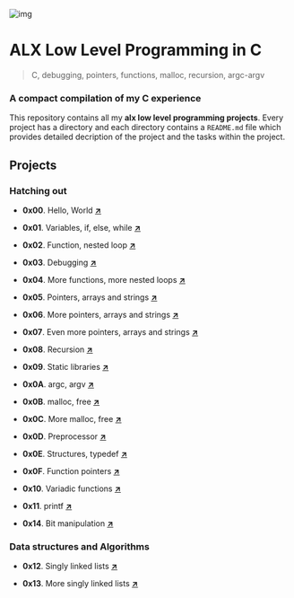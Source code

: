 
![img](https://assets.imaginablefutures.com/media/images/ALX_Logo.max-200x150.png)

# ALX Low Level Programming in C

>C, debugging, pointers, functions, malloc, recursion, argc-argv

### A compact compilation of my C experience

This repository contains all my **alx low level programming projects**. Every project has a directory and each directory contains a `README.md` file which provides detailed decription of the project and the tasks within the project.

## Projects

### Hatching out

- **0x00**. Hello, World [**↗**](0x00-hello_world)

- **0x01**. Variables, if, else, while [**↗**](0x01-variables_if_else_while)

- **0x02**. Function, nested loop [**↗**](0x02-functions_nested_loops)

- **0x03**. Debugging [**↗**](0x03-debugging)

- **0x04**. More functions, more nested loops [**↗**](0x04-more_functions_nested_loops)

- **0x05**. Pointers, arrays and strings [**↗**](0x05-pointers_arrays_strings)

- **0x06**. More pointers, arrays and strings [**↗**](0x06-pointers_arrays_strings)

- **0x07**. Even more pointers, arrays and strings [**↗**](0x07-pointers_arrays_strings) 

- **0x08**. Recursion [**↗**](0x08-recursion)

- **0x09**. Static libraries [**↗**](0x09-static_libraries)

- **0x0A**. argc, argv [**↗**](0x0A-argc_argv)

- **0x0B**. malloc, free [**↗**](0x0B-malloc_free)

- **0x0C**. More malloc, free [**↗**](0x0C-more_malloc_free)

- **0x0D**. Preprocessor [**↗**](0x0D-preprocessor)

- **0x0E**. Structures, typedef [**↗**](0x0E-structures_typedef)

- **0x0F**. Function pointers [**↗**](0x0F-function_pointers)

- **0x10**. Variadic functions [**↗**](0x10-variadic_functions)

- **0x11**. printf [**↗**](https://github.com/mcsavvy/printf)

- **0x14**. Bit manipulation [**↗**](0x14-bit_manipulation)

### Data structures and Algorithms

- **0x12**. Singly linked lists [**↗**](0x12-singly_linked_lists)

- **0x13**. More singly linked lists [**↗**](0x13-more_singly_linked_lists)